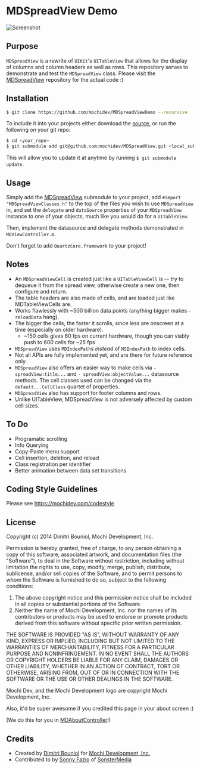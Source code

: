 MDSpreadView Demo
=================

![Screenshot](https://github.com/mochidev/MDSpreadViewDemo/raw/master/Artwork/Screenshot.png)

Purpose
-------

`MDSpreadView` is a rewrite of `UIKit`'s `UITableView` that allows for the display
of columns and column headers as well as rows. This repository serves to 
demonstrate and test the `MDSpreadView` class. Please visit the
[MDSpreadView](https://github.com/mochidev/MDSpreadView) repository for the 
actual code :)

Installation
------------

```bash
$ git clone https://github.com/mochidev/MDSpreadViewDemo --recursive
```

To include it into your projects either download the
[source](https://github.com/mochidev/MDSpreadView), or run the following
on your git repo:

```bash
$ cd <your_repo>
$ git submodule add git@github.com:mochidev/MDSpreadView.git <local_subpath>/MDSpreadView
```

This will allow you to update it at anytime by running `$ git submodule update`.

Usage
-----

Simply add the
[MDSpreadView](https://github.com/mochidev/MDSpreadView) submodule to
your project, add `#import "MDSpreadViewClasses.h"` to the top of the files you 
wish to use `MDSpreadView` in, and set the `delegate` and `dataSource` properties
of your `MDSpreadView` instance to one of your objects, much like you would do 
for a `UITableView`.

Then, implement the datasource and delegate methods demonstrated in `MDViewController.m`.

Don't forget to add `QuartzCore.framework` to your project!

Notes
-----

 - An `MDSpreadViewCell` is created just like a `UITableViewCell` is -- try to 
 dequeue it from the spread view, otherwise create a new one, then 
 configure and return.
 - The table headers are also made of cells, and are loaded just like 
 MDTableViewCells are.
 - Works flawlessly with ~500 billion data points (anything bigger makes `- reloadData` hang).
 - The bigger the cells, the faster it scrolls, since less are onscreen at a 
 time (especially on older hardware).
   - ~150 cells gives 60 fps on current hardware, though you can viably push to 600 cells for ~25 fps
 - `MDSpreadView` uses `MDIndexPath`s *instead* of `NSIndexPath` to index cells.
 - Not all APIs are fully implemented yet, and are there for future reference only.
 - `MDSpreadView` also offers an easier way to make cells via `- spreadView:title...`
 and `- spreadView:objectValue...` datasource methods. The cell classes used can be
 changed via the `default...CellClass` quartet of properties.
 - `MDSpreadView` also has support for footer columns and rows.
 - Unlike UITableView, MDSpreadView is not adversely affected by custom cell sizes.

To Do
-----

 - Programatic scrolling
 - Info Querying
 - Copy-Paste menu support
 - Cell insertion, deletion, and reload
 - Class registration per identifier
 - Better animation between data set transitions

Coding Style Guidelines
-----------------------

Please see https://mochidev.com/codestyle

License
-------

Copyright (c) 2014 Dimitri Bouniol, Mochi Development, Inc.

Permission is hereby granted, free of charge, to any person obtaining a copy
of this software, associated artwork, and documentation files (the "Software"),
to deal in the Software without restriction, including without limitation the
rights to use, copy, modify, merge, publish, distribute, sublicense, and/or
sell copies of the Software, and to permit persons to whom the Software is
furnished to do so, subject to the following conditions:

1. The above copyright notice and this permission notice shall be included in
 all copies or substantial portions of the Software.
2. Neither the name of Mochi Development, Inc. nor the names of its
 contributors or products may be used to endorse or promote products
 derived from this software without specific prior written permission.

THE SOFTWARE IS PROVIDED "AS IS", WITHOUT WARRANTY OF ANY KIND, EXPRESS OR
IMPLIED, INCLUDING BUT NOT LIMITED TO THE WARRANTIES OF MERCHANTABILITY,
FITNESS FOR A PARTICULAR PURPOSE AND NONINFRINGEMENT. IN NO EVENT SHALL THE
AUTHORS OR COPYRIGHT HOLDERS BE LIABLE FOR ANY CLAIM, DAMAGES OR OTHER
LIABILITY, WHETHER IN AN ACTION OF CONTRACT, TORT OR OTHERWISE, ARISING FROM,
OUT OF OR IN CONNECTION WITH THE SOFTWARE OR THE USE OR OTHER DEALINGS IN
THE SOFTWARE.

Mochi Dev, and the Mochi Development logo are copyright Mochi Development, Inc.

Also, it'd be super awesome if you credited this page in your about screen :)

(We do this for you in [MDAboutController](https://github.com/mochidev/MDAboutControllerDemo)!)

Credits
-------

- Created by [Dimitri Bouniol](http://twitter.com/dimitribouniol) for [Mochi Development, Inc.](http://mochidev.com/)
- Contributed to by [Sonny Fazio](https://github.com/sonnyfazio) of [SonsterMedia](https://sonstermedia.com)
